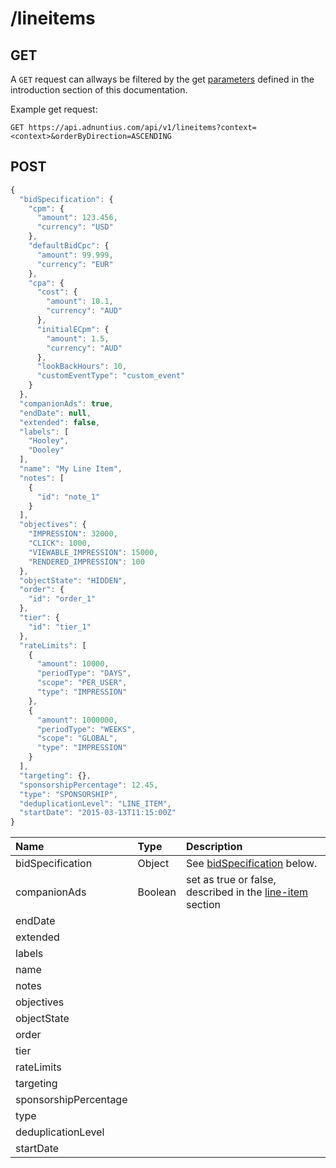 # /lineitems

## GET

A `GET` request can allways be filtered by the get [parameters](http://docs.adnuntius.com/api/api-requests) defined in the introduction section of this documentation.

Example get request:

```http
GET https://api.adnuntius.com/api/v1/lineitems?context=<context>&orderByDirection=ASCENDING
```

## POST

```javascript
{
  "bidSpecification": {
    "cpm": {
      "amount": 123.456,
      "currency": "USD"
    },
    "defaultBidCpc": {
      "amount": 99.999,
      "currency": "EUR"
    },
    "cpa": {
      "cost": {
        "amount": 10.1,
        "currency": "AUD"
      },
      "initialECpm": {
        "amount": 1.5,
        "currency": "AUD"
      },
      "lookBackHours": 10,
      "customEventType": "custom_event"
    }
  },
  "companionAds": true,
  "endDate": null,
  "extended": false,
  "labels": [
    "Hooley",
    "Dooley"
  ],
  "name": "My Line Item",
  "notes": [
    {
      "id": "note_1"
    }
  ],
  "objectives": {
    "IMPRESSION": 32000,
    "CLICK": 1000,
    "VIEWABLE_IMPRESSION": 15000,
    "RENDERED_IMPRESSION": 100
  },
  "objectState": "HIDDEN",
  "order": {
    "id": "order_1"
  },
  "tier": {
    "id": "tier_1"
  },
  "rateLimits": [
    {
      "amount": 10000,
      "periodType": "DAYS",
      "scope": "PER_USER",
      "type": "IMPRESSION"
    },
    {
      "amount": 1000000,
      "periodType": "WEEKS",
      "scope": "GLOBAL",
      "type": "IMPRESSION"
    }
  ],
  "targeting": {},
  "sponsorshipPercentage": 12.45,
  "type": "SPONSORSHIP",
  "deduplicationLevel": "LINE_ITEM",
  "startDate": "2015-03-13T11:15:00Z"
}
```

| Name | Type | Description |
| :--- | :--- | :--- |
| bidSpecification | Object | See [bidSpecification](http://docs.adnuntius.com/api/advertising/line-item#bidSpecification) below. |
| companionAds | Boolean | set as true or false, described in the [line-item](http://docs.adnuntius.com/userguide/advertising/line-items) section |
| endDate |  |  |
| extended |  |  |
| labels |  |  |
| name |  |  |
| notes |  |  |
| objectives |  |  |
| objectState |  |  |
| order |  |  |
| tier |  |  |
| rateLimits |  |  |
| targeting |  |  |
| sponsorshipPercentage |  |  |
| type |  |  |
| deduplicationLevel |  |  |
| startDate |  |  |

